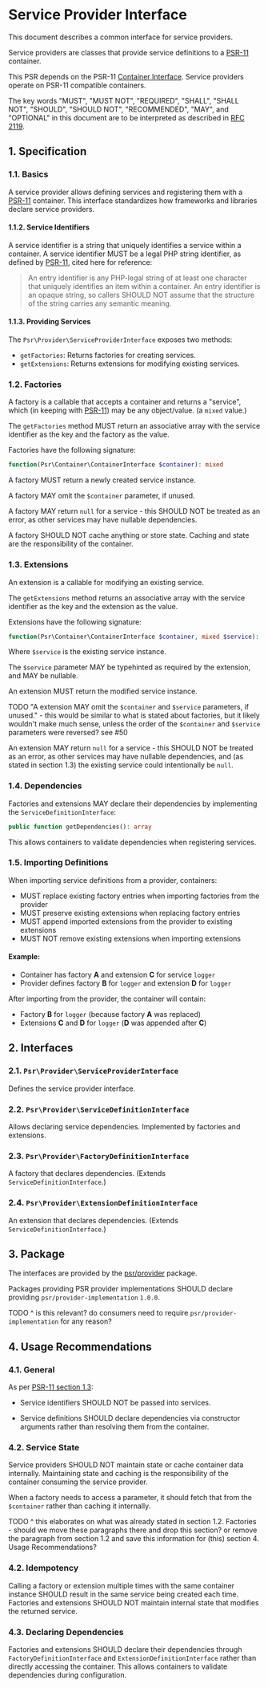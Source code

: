 # Service Provider Interface

This document describes a common interface for service providers.

Service providers are classes that provide service definitions to a [PSR-11][] container.

This PSR depends on the PSR-11 [Container Interface][]. Service providers operate on PSR-11 compatible containers.

The key words "MUST", "MUST NOT", "REQUIRED", "SHALL", "SHALL NOT", "SHOULD",
"SHOULD NOT", "RECOMMENDED", "MAY", and "OPTIONAL" in this document are to be
interpreted as described in [RFC 2119][].

[PSR-11]: https://www.php-fig.org/psr/psr-11/
[RFC 2119]: http://tools.ietf.org/html/rfc2119
[Container Interface]: https://www.php-fig.org/psr/psr-11/#31-psrcontainercontainerinterface

## 1. Specification

### 1.1. Basics

A service provider allows defining services and registering them with a [PSR-11][] container. This interface standardizes how frameworks and libraries declare service providers.

#### 1.1.2. Service Identifiers

A service identifier is a string that uniquely identifies a service within a container. A service identifier MUST be a legal PHP string identifier, as defined by [PSR-11][], cited here for reference:

> An entry identifier is any PHP-legal string of at least one character that uniquely identifies an item within a container. An entry identifier is an opaque string, so callers SHOULD NOT assume that the structure of the string carries any semantic meaning.

#### 1.1.3. Providing Services

The `Psr\Provider\ServiceProviderInterface` exposes two methods:

- `getFactories`: Returns factories for creating services.
- `getExtensions`: Returns extensions for modifying existing services.

### 1.2. Factories

A factory is a callable that accepts a container and returns a "service", which (in keeping with [PSR-11][]) may be any object/value. (a `mixed` value.)

The `getFactories` method MUST return an associative array with the service identifier as the key and the factory as the value.

Factories have the following signature:

```php
function(Psr\Container\ContainerInterface $container): mixed
```

A factory MUST return a newly created service instance.

A factory MAY omit the `$container` parameter, if unused.

A factory MAY return `null` for a service - this SHOULD NOT be treated as an error, as other services may have nullable dependencies.

A factory SHOULD NOT cache anything or store state. Caching and state are the responsibility of the container.

### 1.3. Extensions

An extension is a callable for modifying an existing service.

The `getExtensions` method returns an associative array with the service identifier as the key and the extension as the value.

Extensions have the following signature:

```php
function(Psr\Container\ContainerInterface $container, mixed $service): mixed
```

Where `$service` is the existing service instance.

The `$service` parameter MAY be typehinted as required by the extension, and MAY be nullable.

An extension MUST return the modified service instance.

TODO "A extension MAY omit the `$container` and `$service` parameters, if unused." - this would be similar to what is stated about factories, but it likely wouldn't make much sense, unless the order of the `$container` and `$service` parameters were reversed? see #50

An extension MAY return `null` for a service - this SHOULD NOT be treated as an error, as other services may have nullable dependencies, and (as stated in section 1.3) the existing service could intentionally be `null`.

### 1.4. Dependencies

Factories and extensions MAY declare their dependencies by implementing the `ServiceDefinitionInterface`:

```php
public function getDependencies(): array
```

This allows containers to validate dependencies when registering services.

### 1.5. Importing Definitions

When importing service definitions from a provider, containers:

- MUST replace existing factory entries when importing factories from the provider
- MUST preserve existing extensions when replacing factory entries 
- MUST append imported extensions from the provider to existing extensions
- MUST NOT remove existing extensions when importing extensions

#### Example:

* Container has factory **A** and extension **C** for service `logger`
* Provider defines factory **B** for `logger` and extension **D** for `logger`

After importing from the provider, the container will contain:

* Factory **B** for `logger` (because factory **A** was replaced)
* Extensions **C** and **D** for `logger` (**D** was appended after **C**)

## 2. Interfaces

### 2.1. `Psr\Provider\ServiceProviderInterface`

Defines the service provider interface.

### 2.2. `Psr\Provider\ServiceDefinitionInterface` 

Allows declaring service dependencies. Implemented by factories and extensions.

### 2.3. `Psr\Provider\FactoryDefinitionInterface`

A factory that declares dependencies. (Extends `ServiceDefinitionInterface`.)

### 2.4. `Psr\Provider\ExtensionDefinitionInterface`

An extension that declares dependencies. (Extends `ServiceDefinitionInterface`.)

## 3. Package

The interfaces are provided by the [psr/provider](https://packagist.org/packages/psr/provider) package.

Packages providing PSR provider implementations SHOULD declare providing `psr/provider-implementation` `1.0.0`.

TODO ^ is this relevant? do consumers need to require `psr/provider-implementation` for any reason?

## 4. Usage Recommendations 

### 4.1. General

As per [PSR-11 section 1.3][]:

- Service identifiers SHOULD NOT be passed into services.

- Service definitions SHOULD declare dependencies via constructor arguments rather than resolving them from the container.

[PSR-11 section 1.3]: https://www.php-fig.org/psr/psr-11/#13-recommended-usage

### 4.2. Service State

Service providers SHOULD NOT maintain state or cache container data internally. Maintaining state and caching is the responsibility of the container consuming the service provider.

When a factory needs to access a parameter, it should fetch that from the `$container` rather than caching it internally.

TODO ^ this elaborates on what was already stated in section 1.2. Factories - should we move these paragraphs there and drop this section? or remove the paragraph from section 1.2 and save this information for (this) section 4. Usage Recommendations?

### 4.2. Idempotency  

Calling a factory or extension multiple times with the same container instance SHOULD result in the same service being created each time. Factories and extensions SHOULD NOT maintain internal state that modifies the returned service.

### 4.3. Declaring Dependencies

Factories and extensions SHOULD declare their dependencies through `FactoryDefinitionInterface` and `ExtensionDefinitionInterface` rather than directly accessing the container. This allows containers to validate dependencies during configuration.
